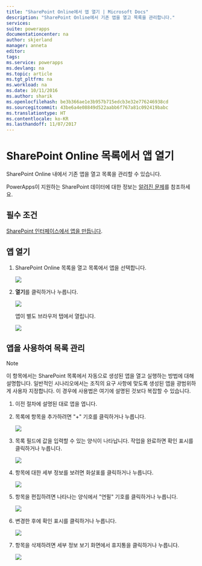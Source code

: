 ```yaml
---
title: "SharePoint Online에서 앱 열기 | Microsoft Docs"
description: "SharePoint Online에서 기존 앱을 열고 목록을 관리합니다."
services: 
suite: powerapps
documentationcenter: na
author: skjerland
manager: anneta
editor: 
tags: 
ms.service: powerapps
ms.devlang: na
ms.topic: article
ms.tgt_pltfrm: na
ms.workload: na
ms.date: 10/11/2016
ms.author: sharik
ms.openlocfilehash: be3b366ae1e3b957b715edcb3e32e776246938cd
ms.sourcegitcommit: 43be6a4e08849d522aabb6f767a81c092419babc
ms.translationtype: HT
ms.contentlocale: ko-KR
ms.lasthandoff: 11/07/2017
---
```

# <a name="open-app-from-a-sharepoint-online-list"></a>SharePoint Online 목록에서 앱 열기
SharePoint Online 내에서 기존 앱을 열고 목록을 관리할 수 있습니다.

PowerApps이 지원하는 SharePoint 데이터에 대한 정보는 [알려진 문제](connections/connection-sharepoint-online.md#known-issues)를 참조하세요.

## <a name="prerequisites"></a>필수 조건
[SharePoint 인터페이스에서 앱을 만듭니다](generate-app-from-sharepoint-list-interface.md).

## <a name="open-the-app"></a>앱 열기
1. SharePoint Online 목록을 열고 목록에서 앱을 선택합니다.
   
    ![](./media/open-app-embedded-in-sharepoint/view-list-updated.png)
2. **열기**를 클릭하거나 누릅니다.
   
    ![](./media/open-app-embedded-in-sharepoint/open-button-updated.png)
   
    앱이 별도 브라우저 탭에서 열립니다.
   
    ![](./media/open-app-embedded-in-sharepoint/separate-tab-updated.png)

## <a name="manage-the-list-using-the-app"></a>앱을 사용하여 목록 관리
> [!NOTE]
> 이 항목에서는 SharePoint 목록에서 자동으로 생성된 앱을 열고 실행하는 방법에 대해 설명합니다. 일반적인 시나리오에서는 조직의 요구 사항에 맞도록 생성된 앱을 광범위하게 사용자 지정합니다. 이 경우에 사용법은 여기에 설명된 것보다 복잡할 수 있습니다.
> 
> 

1. 이전 절차에 설명된 대로 앱을 엽니다.
2. 목록에 항목을 추가하려면 "+" 기호를 클릭하거나 누릅니다.
   
    ![](./media/open-app-embedded-in-sharepoint/add-item.png)
3. 목록 필드에 값을 입력할 수 있는 양식이 나타납니다. 작업을 완료하면 확인 표시를 클릭하거나 누릅니다.
   
    ![](./media/open-app-embedded-in-sharepoint/enter-item.png)
4. 항목에 대한 세부 정보를 보려면 화살표를 클릭하거나 누릅니다.
   
    ![](./media/open-app-embedded-in-sharepoint/open-item.png)
5. 항목을 편집하려면 나타나는 양식에서 "연필" 기호를 클릭하거나 누릅니다.
   
    ![](./media/open-app-embedded-in-sharepoint/view-item.png)
6. 변경한 후에 확인 표시를 클릭하거나 누릅니다.
   
    ![](./media/open-app-embedded-in-sharepoint/edit-item.png)
7. 항목을 삭제하려면 세부 정보 보기 화면에서 휴지통을 클릭하거나 누릅니다.
   
    ![](./media/open-app-embedded-in-sharepoint/delete-item.png)

